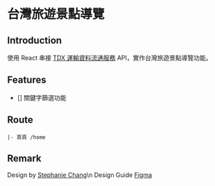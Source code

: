 # 台灣旅遊景點導覽  <!-- | [Demo](https://johnsonmao.github.io/taiwan_tourguide/#/home) -->

## Introduction

使用 React 串接 [TDX 運輸資料流通服務](https://tdx.transportdata.tw/) API，實作台灣旅遊景點導覽功能。

## Features

- [] 關鍵字篩選功能

## Route

```
|- 首頁 /home
```

## Remark

Design by [Stephanie Chang](https://www.linkedin.com/in/chixuanchang/)\n
Design Guide [Figma](https://www.figma.com/file/LG7ZiO3cjQwI93G14d2BWH/2021-F2E?node-id=0%3A1&t=ybLi7lyvLq0Dduyl-0)

